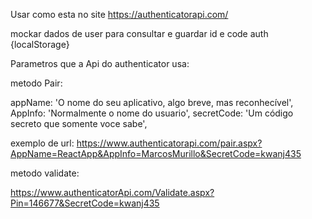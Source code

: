 Usar como esta no site
https://authenticatorapi.com/

mockar dados de user para consultar e guardar id e code auth {localStorage}

Parametros que a Api do authenticator usa:

metodo Pair:

appName: 'O nome do seu aplicativo, algo breve, mas reconhecível',
AppInfo: 'Normalmente o nome do usuario',
secretCode: 'Um código secreto que somente voce sabe',

exemplo de url: https://www.authenticatorapi.com/pair.aspx?AppName=ReactApp&AppInfo=MarcosMurillo&SecretCode=kwanj435

metodo validate:

https://www.authenticatorApi.com/Validate.aspx?Pin=146677&SecretCode=kwanj435
